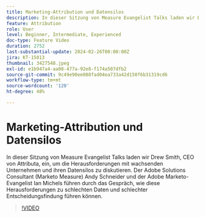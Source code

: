 ```yaml
---
title: Marketing-Attribution und Datensilos
description: In dieser Sitzung von Measure Evangelist Talks laden wir Drew Smith, CEO von Attributa, ein, um die Herausforderungen mit wachsenden Unternehmen und ihren Datensilos zu diskutieren. Der Adobe Solutions Consultant (Marketo Measure) Andy Schneider und der Adobe Marketo-Evangelist Ian Michels führen durch das Gespräch, wie diese Herausforderungen zu schlechten Daten und schlechter Entscheidungsfindung führen können.
feature: Attribution
role: User
level: Beginner, Intermediate, Experienced
doc-type: Feature Video
duration: 2752
last-substantial-update: 2024-02-26T00:00:00Z
jira: KT-15013
thumbnail: 3427548.jpeg
exl-id: e1b947a4-aa08-477a-92e8-f174a507dfb2
source-git-commit: 9c49e90ee088fad04ea733a42d150f6b31319cd6
workflow-type: tm+mt
source-wordcount: '120'
ht-degree: 48%

---
```


# Marketing-Attribution und Datensilos

In dieser Sitzung von Measure Evangelist Talks laden wir Drew Smith, CEO von Attributa, ein, um die Herausforderungen mit wachsenden Unternehmen und ihren Datensilos zu diskutieren. Der Adobe Solutions Consultant (Marketo Measure) Andy Schneider und der Adobe Marketo-Evangelist Ian Michels führen durch das Gespräch, wie diese Herausforderungen zu schlechten Daten und schlechter Entscheidungsfindung führen können.

>[!VIDEO](https://video.tv.adobe.com/v/3427548/?learn=on)
